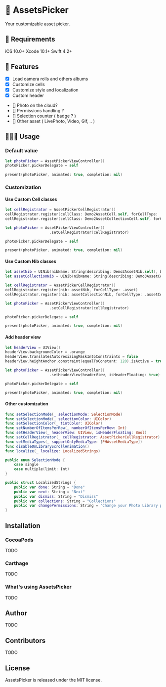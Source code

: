 # 📸 AssetsPicker

Your customizable asset picker.

## 🔶 Requirements

iOS 10.0+
Xcode 10.1+
Swift 4.2+

## 📱 Features

- [x] Load camera rolls and others albums
- [x] Customize cells
- [x] Customize style and localization
- [x] Custom header
- [] Photo on the cloud?
- [] Permissions handling ?
- [] Selection counter ( badge ? )
- [] Other asset ( LivePhoto, Video, Gif, .. )

## 👨🏻‍💻 Usage

### Default value

```swift
let photoPicker = AssetPickerViewController()
photoPicker.pickerDelegate = self
        
present(photoPicker, animated: true, completion: nil)
```

### Customization

#### Use Custom Cell classes

```swift
let cellRegistrator = AssetPickerCellRegistrator()
cellRegistrator.register(cellClass: Demo2AssetCell.self, forCellType: .asset)
cellRegistrator.register(cellClass: Demo2AssetCollectionCell.self, forCellType: .assetCollection)

let photoPicker = AssetPickerViewController()
                    .setCellRegistrator(cellRegistrator)

photoPicker.pickerDelegate = self

present(photoPicker, animated: true, completion: nil)
```

#### Use Custom Nib classes

```swift
let assetNib = UINib(nibName: String(describing: Demo3AssetNib.self), bundle: nil)
let assetCollectionNib = UINib(nibName: String(describing: Demo3AssetCollectionNib.self), bundle: nil)

let cellRegistrator = AssetPickerCellRegistrator()
cellRegistrator.register(nib: assetNib, forCellType: .asset)
cellRegistrator.register(nib: assetCollectionNib, forCellType: .assetCollection)

let photoPicker = AssetPickerViewController()
                    .setCellRegistrator(cellRegistrator)

photoPicker.pickerDelegate = self

present(photoPicker, animated: true, completion: nil)
```

#### Add header view

```swift
let headerView = UIView()
headerView.backgroundColor = .orange
headerView.translatesAutoresizingMaskIntoConstraints = false
headerView.heightAnchor.constraint(equalToConstant: 120).isActive = true

let photoPicker = AssetPickerViewController()
                    .setHeaderView(headerView, isHeaderFloating: true)

photoPicker.pickerDelegate = self

present(photoPicker, animated: true, completion: nil)
```

#### Other customization

```swift
func setSelectionMode(_ selectionMode: SelectionMode)
func setSelectionMode(_ selectionColor: UIColor)
func setSelectionColor(_ tintColor: UIColor)
func setNumberOfItemsPerRow(_ numberOfItemsPerRow: Int)
func setHeaderView(_ headerView: UIView, isHeaderFloating: Bool)
func setCellRegistrator(_ cellRegistrator: AssetPickerCellRegistrator)
func setMediaTypes(_ supportOnlyMediaType: [PHAssetMediaType])
func disableOnLibraryScrollAnimation()
func localize(_ localize: LocalizedStrings)

public enum SelectionMode {
    case single
    case multiple(limit: Int)
}

public struct LocalizedStrings {
    public var done: String = "Done"
    public var next: String = "Next"
    public var dismiss: String = "Dismiss"
    public var collections: String = "Collections"
    public var changePermissions: String = "Change your Photo Library permissions"
}
```

## Installation

### CocoaPods

TODO

### Carthage

TODO

### What's using AssetsPicker


TODO
## Author

TODO

## Contributors

TODO

## License

AssetsPicker is released under the MIT license.
